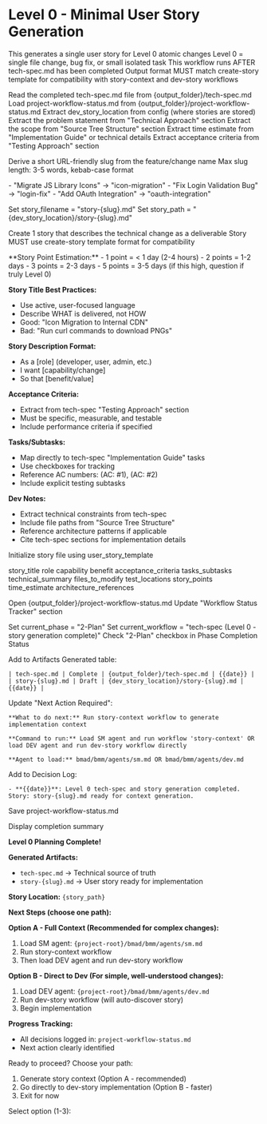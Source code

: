 # Level 0 - Minimal User Story Generation

<workflow>

<critical>This generates a single user story for Level 0 atomic changes</critical>
<critical>Level 0 = single file change, bug fix, or small isolated task</critical>
<critical>This workflow runs AFTER tech-spec.md has been completed</critical>
<critical>Output format MUST match create-story template for compatibility with story-context and dev-story workflows</critical>

<step n="1" goal="Load tech spec and extract the change">

<action>Read the completed tech-spec.md file from {output_folder}/tech-spec.md</action>
<action>Load project-workflow-status.md from {output_folder}/project-workflow-status.md</action>
<action>Extract dev_story_location from config (where stories are stored)</action>
<action>Extract the problem statement from "Technical Approach" section</action>
<action>Extract the scope from "Source Tree Structure" section</action>
<action>Extract time estimate from "Implementation Guide" or technical details</action>
<action>Extract acceptance criteria from "Testing Approach" section</action>

</step>

<step n="2" goal="Generate story slug and filename">

<action>Derive a short URL-friendly slug from the feature/change name</action>
<action>Max slug length: 3-5 words, kebab-case format</action>

<example>
- "Migrate JS Library Icons" → "icon-migration"
- "Fix Login Validation Bug" → "login-fix"
- "Add OAuth Integration" → "oauth-integration"
</example>

<action>Set story_filename = "story-{slug}.md"</action>
<action>Set story_path = "{dev_story_location}/story-{slug}.md"</action>

</step>

<step n="3" goal="Create user story in standard format">

<action>Create 1 story that describes the technical change as a deliverable</action>
<action>Story MUST use create-story template format for compatibility</action>

<guidelines>
**Story Point Estimation:**
- 1 point = < 1 day (2-4 hours)
- 2 points = 1-2 days
- 3 points = 2-3 days
- 5 points = 3-5 days (if this high, question if truly Level 0)

**Story Title Best Practices:**

- Use active, user-focused language
- Describe WHAT is delivered, not HOW
- Good: "Icon Migration to Internal CDN"
- Bad: "Run curl commands to download PNGs"

**Story Description Format:**

- As a [role] (developer, user, admin, etc.)
- I want [capability/change]
- So that [benefit/value]

**Acceptance Criteria:**

- Extract from tech-spec "Testing Approach" section
- Must be specific, measurable, and testable
- Include performance criteria if specified

**Tasks/Subtasks:**

- Map directly to tech-spec "Implementation Guide" tasks
- Use checkboxes for tracking
- Reference AC numbers: (AC: #1), (AC: #2)
- Include explicit testing subtasks

**Dev Notes:**

- Extract technical constraints from tech-spec
- Include file paths from "Source Tree Structure"
- Reference architecture patterns if applicable
- Cite tech-spec sections for implementation details
  </guidelines>

<action>Initialize story file using user_story_template</action>

<template-output file="{story_path}">story_title</template-output>
<template-output file="{story_path}">role</template-output>
<template-output file="{story_path}">capability</template-output>
<template-output file="{story_path}">benefit</template-output>
<template-output file="{story_path}">acceptance_criteria</template-output>
<template-output file="{story_path}">tasks_subtasks</template-output>
<template-output file="{story_path}">technical_summary</template-output>
<template-output file="{story_path}">files_to_modify</template-output>
<template-output file="{story_path}">test_locations</template-output>
<template-output file="{story_path}">story_points</template-output>
<template-output file="{story_path}">time_estimate</template-output>
<template-output file="{story_path}">architecture_references</template-output>

</step>

<step n="4" goal="Update project-workflow-analysis with progress">

<action>Open {output_folder}/project-workflow-status.md</action>
<action>Update "Workflow Status Tracker" section</action>

<action>Set current_phase = "2-Plan"</action>
<action>Set current_workflow = "tech-spec (Level 0 - story generation complete)"</action>
<action>Check "2-Plan" checkbox in Phase Completion Status</action>

<action>Add to Artifacts Generated table:</action>

```
| tech-spec.md | Complete | {output_folder}/tech-spec.md | {{date}} |
| story-{slug}.md | Draft | {dev_story_location}/story-{slug}.md | {{date}} |
```

<action>Update "Next Action Required":</action>

```
**What to do next:** Run story-context workflow to generate implementation context

**Command to run:** Load SM agent and run workflow 'story-context' OR load DEV agent and run dev-story workflow directly

**Agent to load:** bmad/bmm/agents/sm.md OR bmad/bmm/agents/dev.md
```

<action>Add to Decision Log:</action>

```
- **{{date}}**: Level 0 tech-spec and story generation completed. Story: story-{slug}.md ready for context generation.
```

<action>Save project-workflow-status.md</action>

</step>

<step n="5" goal="Provide user guidance for next steps">

<action>Display completion summary</action>

**Level 0 Planning Complete!**

**Generated Artifacts:**

- `tech-spec.md` → Technical source of truth
- `story-{slug}.md` → User story ready for implementation

**Story Location:** `{story_path}`

**Next Steps (choose one path):**

**Option A - Full Context (Recommended for complex changes):**

1. Load SM agent: `{project-root}/bmad/bmm/agents/sm.md`
2. Run story-context workflow
3. Then load DEV agent and run dev-story workflow

**Option B - Direct to Dev (For simple, well-understood changes):**

1. Load DEV agent: `{project-root}/bmad/bmm/agents/dev.md`
2. Run dev-story workflow (will auto-discover story)
3. Begin implementation

**Progress Tracking:**

- All decisions logged in: `project-workflow-status.md`
- Next action clearly identified

<ask>Ready to proceed? Choose your path:

1. Generate story context (Option A - recommended)
2. Go directly to dev-story implementation (Option B - faster)
3. Exit for now

Select option (1-3):</ask>

</step>

</workflow>
